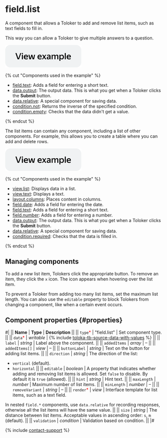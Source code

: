 # field.list

A component that allows a Toloker to add and remove list items, such as text fields to fill in.

This way you can allow a Toloker to give multiple answers to a question.

[![View example in the sandbox](../_images/buttons/view-example.svg)](https://ya.cc/t/IB5Q2ef53twbTw)

{% cut "Components used in the example" %}

- [field.text](field.text.md): Adds a field for entering a short text.
- [data.output](../operations/work-with-data.md): The output data. This is what you get when a Toloker clicks the **Submit** button.
- [data.relative](../operations/work-with-data.md): A special component for saving data.
- [condition.not](condition.not.md): Returns the inverse of the specified condition.
- [condition.empty](condition.empty.md): Checks that the data didn't get a value.

{% endcut %}

The list items can contain any component, including a list of other components. For example, this allows you to create a table where you can add and delete rows.

[![View example in the sandbox](../_images/buttons/view-example.svg)](https://ya.cc/t/d5nCDUia3twbqB)

{% cut "Components used in the example" %}

- [view.list](view.list.md): Displays data in a list.
- [view.text](view.text.md): Displays a text.
- [layout.columns](layout.columns.md): Places content in columns.
- [field.date](field.date.md): Adds a field for entering the date.
- [field.text](field.text.md): Adds a field for entering a short text.
- [field.number](field.number.md): Adds a field for entering a number.
- [data.output](../operations/work-with-data.md): The output data. This is what you get when a Toloker clicks the **Submit** button.
- [data.relative](../operations/work-with-data.md): A special component for saving data.
- [condition.required](condition.required.md): Checks that the data is filled in.

{% endcut %}

## Managing components

To add a new list item, Tolokers click the appropriate button. To remove an item, they click the `x` icon. The icon appears when hovering over the list item.

To prevent a Toloker from adding too many list items, set the maximum list length. You can also use the `editable` property to block Tolokers from changing a component, like when a certain event occurs.

## Component properties {#properties}

#|
|| **Name** | **Type** | **Description** ||
|| `type`<span style="color: red">\*</span> | "field.list" | Set component type. ||
|| `data`<span style="color: red">\*</span> | _writable_ | {% include [toloka-tb-source-data-with-values](../_includes/toloka-tb-source/id-toloka-tb-source/data-with-values.md) %} ||
|| `label` | _string_ | Label above the component. ||
|| `addedItems` | _array_ | – ||
|| `addedItems[]` | _view_ | – ||
|| `buttonLabel` | _string_ | Text on the button for adding list items. ||
|| `direction` | _string_ | The direction of the list:

- `vertical` (default).
- `horizontal` ||
  || `editable` | _boolean_ | A property that indicates whether adding and removing list items is allowed. Set `false` to disable. By default it is `true` (allowed). ||
  || `hint` | _string_ | Hint text. ||
  || `maxLength` | _number_ | Maximum number of list items. ||
  || `minLength` | _number_ | – ||
  || `removeVariant` | _string_ | – ||
  || `render`<span style="color: red">\*</span> | _view_ | Interface template for list items, such as a text field.

In nested `field.*` components, use `data.relative` for recording responses, otherwise all the list items will have the same value. ||
|| `size` | _string_ | The distance between list items. Acceptable values in ascending order: `s`, `m` (default). ||
|| `validation` | _condition_ | Validation based on condition. ||
|#

{% include [contact-support](../_includes/contact-support.md) %}
